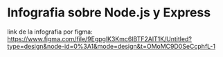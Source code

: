 # Infografia sobre Node.js y Express

link de la infografia por figma: <https://www.figma.com/file/9EgpglK3Kmc6lBTF2AlT1K/Untitled?type=design&node-id=0%3A1&mode=design&t=OMoMC9D0SeCcphfL-1>
